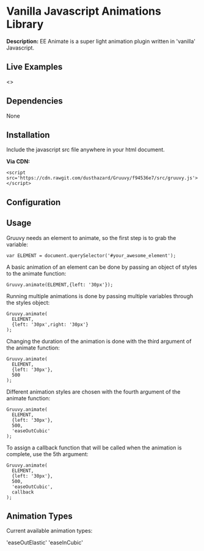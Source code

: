 # Vanilla Javascript Animations Library #

**Description:** EE Animate is a super light animation plugin written in 'vanilla' Javascript.

## Live Examples

<<TKTKTK>>

## Dependencies

None

## Installation

Include the javascript src file anywhere in your html document.

**Via CDN:**

```
<script src='https://cdn.rawgit.com/dusthazard/Gruuvy/f94536e7/src/gruuvy.js'></script>
```

## Configuration

## Usage

Gruuvy needs an element to animate, so the first step is to grab the variable:

```
var ELEMENT = document.querySelector('#your_awesome_element');
```

A basic animation of an element can be done by passing an object of styles to the animate function:

```
Gruuvy.animate(ELEMENT,{left: '30px'});
```

Running multiple animations is done by passing multiple variables through the styles object:

```
Gruuvy.animate(
  ELEMENT,
  {left: '30px',right: '30px'}
);
```

Changing the duration of the animation is done with the third argument of the animate function:

```
Gruuvy.animate(
  ELEMENT,
  {left: '30px'},
  500
);
```

Different animation styles are chosen with the fourth argument of the animate function:

```
Gruuvy.animate(
  ELEMENT,
  {left: '30px'},
  500,
  'easeOutCubic'
);
```

To assign a callback function that will be called when the animation is complete, use the 5th argument:

```
Gruuvy.animate(
  ELEMENT,
  {left: '30px'},
  500,
  'easeOutCubic',
  callback
);
```

## Animation Types

Current available animation types:

'easeOutElastic'
'easeInCubic'
